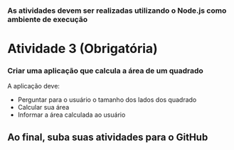 ### As atividades devem ser realizadas utilizando o Node.js como ambiente de execução

# Atividade 3 (Obrigatória)

### Criar uma aplicação que calcula a área de um quadrado

A aplicação deve:  
- Perguntar para o usuário o tamanho dos lados dos quadrado  
- Calcular sua área  
- Informar a área calculada ao usuário  

## Ao final, suba suas atividades para o GitHub